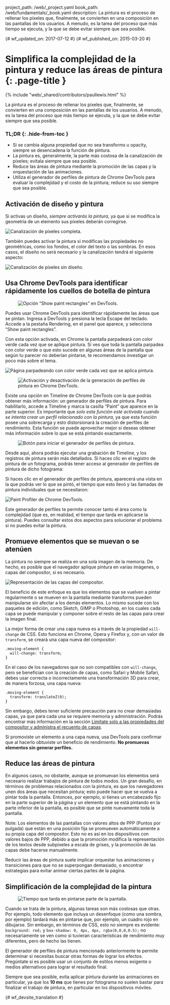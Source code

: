 project_path: /web/_project.yaml
book_path: /web/fundamentals/_book.yaml
description: La pintura es el proceso de rellenar los píxeles que, finalmente, se convierten en una composición en las pantallas de los usuarios. A menudo, es la tarea del proceso que más tiempo se ejecuta, y la que se debe evitar siempre que sea posible.

{# wf_updated_on: 2017-07-12 #}
{# wf_published_on: 2015-03-20 #}

# Simplifica la complejidad de la pintura y reduce las áreas de pintura {: .page-title }

{% include "web/_shared/contributors/paullewis.html" %}

La pintura es el proceso de rellenar los píxeles que, finalmente, se convierten en una composición en las
 pantallas de los usuarios. A menudo, es la tarea del proceso que más tiempo se 
ejecuta, y la que se debe evitar siempre que sea posible.

### TL;DR {: .hide-from-toc } 

* Si se cambia alguna propiedad que no sea transforms u opacity, siempre se desencadena la función de pintura.
* La pintura es, generalmente, la parte más costosa de la canalización de píxeles; evítala siempre que sea posible.
* Reduce las áreas de pintura mediante la promoción de las capas y la orquestación de las animaciones.
* Utiliza el generador de perfiles de pintura de Chrome DevTools para evaluar la complejidad y el costo de la pintura; reduce su uso siempre que sea posible.

## Activación de diseño y pintura

Si activas un diseño, _siempre activarás la pintura_, ya que si se modifica la geometría de un elemento sus píxeles deberán corregirse.

<img src="images/simplify-paint-complexity-and-reduce-paint-areas/frame.jpg"  alt="Canalización de píxeles completa.">

También puedes activar la pintura si modificas las propiedades no geométricas, como los fondos, el color del texto o las sombras. En esos casos, el diseño no será necesario y la canalización tendrá el siguiente aspecto:

<img src="images/simplify-paint-complexity-and-reduce-paint-areas/frame-no-layout.jpg"  alt="Canalización de píxeles sin diseño.">

## Usa Chrome DevTools para identificar rápidamente los cuellos de botella de pintura

<div class="attempt-right">
  <figure>
    <img src="images/simplify-paint-complexity-and-reduce-paint-areas/show-paint-rectangles.jpg" alt="Opción “Show paint rectangles” en DevTools.">
  </figure>
</div>

Puedes usar Chrome DevTools para identificar rápidamente las áreas que se pintan. Ingresa a DevTools y presiona la tecla Escape del teclado. Accede a la pestaña Rendering, en el panel que aparece, y selecciona “Show paint rectangles”.

<div style="clear:both;"></div>

Con esta opción activada, en Chrome la pantalla parpadeará con color verde cada vez que se aplique pintura. Si ves que toda la pantalla parpadea con color verde o que esto sucede en algunas áreas de la pantalla que según tu parecer no deberían pintarse, te recomendamos investigar un poco más sobre el tema.

<img src="images/simplify-paint-complexity-and-reduce-paint-areas/show-paint-rectangles-green.jpg"  alt="Página parpadeando con color verde cada vez que se aplica pintura.">


<div class="attempt-right">
  <figure>
    <img src="images/simplify-paint-complexity-and-reduce-paint-areas/paint-profiler-toggle.jpg" alt="Activación y desactivación de la generación de perfiles de pintura en Chrome DevTools.">
  </figure>
</div>

Existe una opción en Timeline de Chrome DevTools con la que podrás obtener más información: un generador de perfiles de pintura. Para habilitarlo, accede a Timeline y marca la casilla “Paint” que aparece en la parte superior. Es importante que _solo esta función esté activada cuando se intenta crear un perfil relacionado con la pintura_, ya que esta función posee una sobrecarga y esto distorsionará la creación de perfiles de rendimiento. Esta función se puede aprovechar mejor si deseas obtener más información sobre lo que se está pintando exactamente.

<div style="clear:both;"></div>

<div class="attempt-right">
  <figure>
    <img src="images/simplify-paint-complexity-and-reduce-paint-areas/paint-profiler-button.jpg" alt="Botón para iniciar el generador de perfiles de pintura." class="screenshot">
  </figure>
</div>

Desde aquí, ahora podrás ejecutar una grabación de Timeline, y los registros de pintura serán más detallados. Si haces clic en el registro de pintura de un fotograma, podrás tener acceso al generador de perfiles de pintura de dicho fotograma:

<div style="clear:both;"></div>

Si haces clic en el generador de perfiles de pintura, aparecerá una vista en la que podrás ver lo que se pintó, el tiempo que esto llevó y las llamadas de pintura individuales que se necesitaron:

<img src="images/simplify-paint-complexity-and-reduce-paint-areas/paint-profiler.jpg"  alt="Paint Profiler de Chrome DevTools.">

Este generador de perfiles te permite conocer tanto el área como la complejidad (que es, en realidad, el tiempo que tarda en aplicarse la pintura). Puedes consultar estos dos aspectos para solucionar el problema si no puedes evitar la pintura.

## Promueve elementos que se muevan o se atenúen

La pintura no siempre se realiza en una sola imagen de la memoria. De hecho, es posible que el navegador aplique pintura en varias imágenes, o capas del compositor, si es necesario.

<img src="images/simplify-paint-complexity-and-reduce-paint-areas/layers.jpg"  alt="Representación de las capas del compositor.">

El beneficio de este enfoque es que los elementos que se vuelven a pintar regularmente o se mueven en la pantalla mediante transforms pueden manipularse sin afectar a los demás elementos. Lo mismo sucede con los paquetes de edición, como Sketch, GIMP o Photoshop, en los cuales cada capa se puede manipular y componer sobre el resto de las capas para crear la imagen final.

La mejor forma de crear una capa nueva es a través de la propiedad `will-change` de CSS. Esto funciona en Chrome, Opera y Firefox y, con un valor de `transform`, se creará una capa nueva del compositor:


    .moving-element {
      will-change: transform;
    }


En el caso de los navegadores que no son compatibles con `will-change`, pero se benefician con la creación de capas, como Safari y Mobile Safari, debes usar correcta o incorrectamente una transformación 3D para crear, de manera forzosa, una capa nueva:


    .moving-element {
      transform: translateZ(0);
    }


Sin embargo, debes tener suficiente precaución para no crear demasiadas capas, ya que para cada una se requiere memoria y administración. Podrás encontrar más información en la sección [Limítate solo a las propiedades del compositor y administra el recuento de capas](stick-to-compositor-only-properties-and-manage-layer-count).

Si promoviste un elemento a una capa nueva, usa DevTools para confirmar que al hacerlo obtuviste un beneficio de rendimiento. **No promuevas elementos sin generar perfiles.**

## Reduce las áreas de pintura

En algunos casos, no obstante, aunque se promuevan los elementos será necesario realizar trabajos de pintura de todos modos. Un gran desafío, en términos de problemas relacionados con la pintura, es que los navegadores unen dos áreas que necesitan pintura; esto puede hacer que se vuelva a pintar toda la pantalla. Entonces, por ejemplo, si tienes un encabezado fijo en la parte superior de la página y un elemento que se está pintando en la parte inferior de la pantalla, es posible que se pinte nuevamente toda la pantalla.

Note: Los elementos de las pantallas con valores altos de PPP (Puntos por pulgada) que están en una posición fija se promueven automáticamente a su propia capa del compositor. Esto no es así en los dispositivos con valores bajos de PPP, debido a que la promoción modifica la representación de los textos desde subpíxeles a escala de grises, y la promoción de las capas debe hacerse manualmente.

Reducir las áreas de pintura suele implicar orquestar tus animaciones y transiciones para que no se superpongan demasiado, o encontrar estrategias para evitar animar ciertas partes de la página.

## Simplificación de la complejidad de la pintura

<div class="attempt-right">
  <figure>
    <img src="images/simplify-paint-complexity-and-reduce-paint-areas/profiler-chart.jpg" alt="Tiempo que tarda en pintarse parte de la pantalla.">
  </figure>
</div>

Cuando se trata de la pintura, algunas tareas son más costosas que otras. Por ejemplo, todo elemento que incluya un desenfoque (como una sombra, por ejemplo) tardará más en pintarse que, por ejemplo, un cuadro rojo en dibujarse. Sin embargo, en términos de CSS, esto no siempre es evidente: `background: red;` y `box-shadow: 0, 4px, 4px, rgba(0,0,0,0.5);` no necesariamente se ven como si tuvieran características de rendimiento muy diferentes, pero de hecho las tienen.

El generador de perfiles de pintura mencionado anteriormente te permite determinar si necesitas buscar otras formas de lograr los efectos. Pregúntate si es posible usar un conjunto de estilos menos exigente o medios alternativos para lograr el resultado final.

Siempre que sea posible, evita aplicar pintura durante las animaciones en particular, ya que los **10 ms** que tienes por fotograma no suelen bastar para finalizar el trabajo de pintura, en particular en los dispositivos móviles.


{# wf_devsite_translation #}
